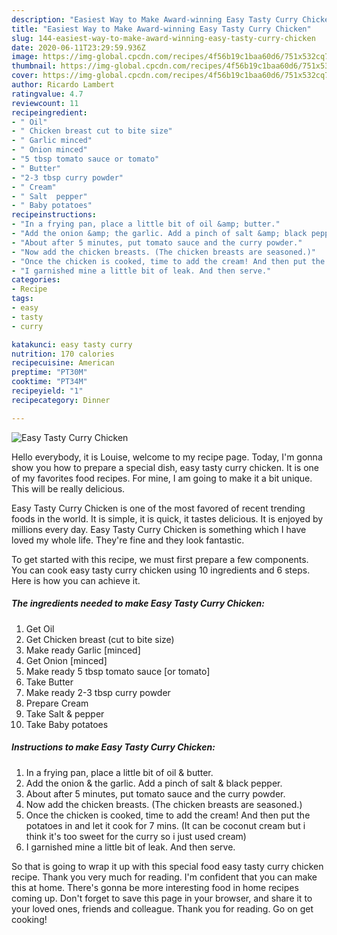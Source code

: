 ```yaml
---
description: "Easiest Way to Make Award-winning Easy Tasty Curry Chicken"
title: "Easiest Way to Make Award-winning Easy Tasty Curry Chicken"
slug: 144-easiest-way-to-make-award-winning-easy-tasty-curry-chicken
date: 2020-06-11T23:29:59.936Z
image: https://img-global.cpcdn.com/recipes/4f56b19c1baa60d6/751x532cq70/easy-tasty-curry-chicken-recipe-main-photo.jpg
thumbnail: https://img-global.cpcdn.com/recipes/4f56b19c1baa60d6/751x532cq70/easy-tasty-curry-chicken-recipe-main-photo.jpg
cover: https://img-global.cpcdn.com/recipes/4f56b19c1baa60d6/751x532cq70/easy-tasty-curry-chicken-recipe-main-photo.jpg
author: Ricardo Lambert
ratingvalue: 4.7
reviewcount: 11
recipeingredient:
- " Oil"
- " Chicken breast cut to bite size"
- " Garlic minced"
- " Onion minced"
- "5 tbsp tomato sauce or tomato"
- " Butter"
- "2-3 tbsp curry powder"
- " Cream"
- " Salt  pepper"
- " Baby potatoes"
recipeinstructions:
- "In a frying pan, place a little bit of oil &amp; butter."
- "Add the onion &amp; the garlic. Add a pinch of salt &amp; black pepper."
- "About after 5 minutes, put tomato sauce and the curry powder."
- "Now add the chicken breasts. (The chicken breasts are seasoned.)"
- "Once the chicken is cooked, time to add the cream! And then put the potatoes in and let it cook for 7 mins. (It can be coconut cream but i think it&#39;s too sweet for the curry so i just used cream)"
- "I garnished mine a little bit of leak. And then serve."
categories:
- Recipe
tags:
- easy
- tasty
- curry

katakunci: easy tasty curry 
nutrition: 170 calories
recipecuisine: American
preptime: "PT30M"
cooktime: "PT34M"
recipeyield: "1"
recipecategory: Dinner

---
```



![Easy Tasty Curry Chicken](https://img-global.cpcdn.com/recipes/4f56b19c1baa60d6/751x532cq70/easy-tasty-curry-chicken-recipe-main-photo.jpg)

Hello everybody, it is Louise, welcome to my recipe page. Today, I'm gonna show you how to prepare a special dish, easy tasty curry chicken. It is one of my favorites food recipes. For mine, I am going to make it a bit unique. This will be really delicious.

Easy Tasty Curry Chicken is one of the most favored of recent trending foods in the world. It is simple, it is quick, it tastes delicious. It is enjoyed by millions every day. Easy Tasty Curry Chicken is something which I have loved my whole life. They're fine and they look fantastic.




To get started with this recipe, we must first prepare a few components. You can cook easy tasty curry chicken using 10 ingredients and 6 steps. Here is how you can achieve it.

<!--inarticleads1-->

##### The ingredients needed to make Easy Tasty Curry Chicken:

1. Get  Oil
1. Get  Chicken breast (cut to bite size)
1. Make ready  Garlic [minced]
1. Get  Onion [minced]
1. Make ready 5 tbsp tomato sauce [or tomato]
1. Take  Butter
1. Make ready 2-3 tbsp curry powder
1. Prepare  Cream
1. Take  Salt &amp; pepper
1. Take  Baby potatoes




<!--inarticleads2-->

##### Instructions to make Easy Tasty Curry Chicken:

1. In a frying pan, place a little bit of oil &amp; butter.
1. Add the onion &amp; the garlic. Add a pinch of salt &amp; black pepper.
1. About after 5 minutes, put tomato sauce and the curry powder.
1. Now add the chicken breasts. (The chicken breasts are seasoned.)
1. Once the chicken is cooked, time to add the cream! And then put the potatoes in and let it cook for 7 mins. (It can be coconut cream but i think it&#39;s too sweet for the curry so i just used cream)
1. I garnished mine a little bit of leak. And then serve.




So that is going to wrap it up with this special food easy tasty curry chicken recipe. Thank you very much for reading. I'm confident that you can make this at home. There's gonna be more interesting food in home recipes coming up. Don't forget to save this page in your browser, and share it to your loved ones, friends and colleague. Thank you for reading. Go on get cooking!
